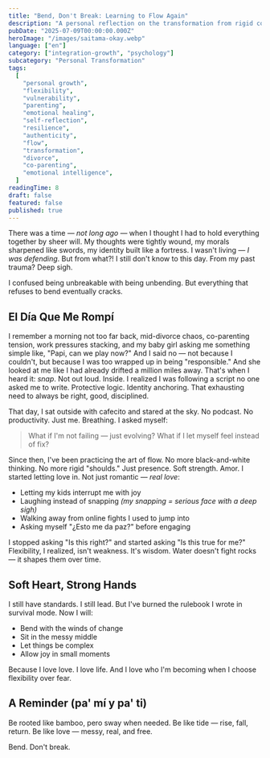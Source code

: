 ```yaml
---
title: "Bend, Don't Break: Learning to Flow Again"
description: "A personal reflection on the transformation from rigid control to flexible flow, embracing vulnerability and finding strength in adaptability during life's challenges."
pubDate: "2025-07-09T00:00:00.000Z"
heroImage: "/images/saitama-okay.webp"
language: ["en"]
category: ["integration-growth", "psychology"]
subcategory: "Personal Transformation"
tags:
  [
    "personal growth",
    "flexibility",
    "vulnerability",
    "parenting",
    "emotional healing",
    "self-reflection",
    "resilience",
    "authenticity",
    "flow",
    "transformation",
    "divorce",
    "co-parenting",
    "emotional intelligence",
  ]
readingTime: 8
draft: false
featured: false
published: true
---
```


There was a time — _not long ago_ — when I thought I had to hold everything together by sheer will. My thoughts were tightly wound, my morals sharpened like swords, my identity built like a fortress. I wasn't living — _I was defending_. But from what?! I still don't know to this day. From my past trauma? Deep sigh.

I confused being unbreakable with being unbending. But everything that refuses to bend eventually cracks.

## El Día Que Me Rompí

I remember a morning not too far back, mid-divorce chaos, co-parenting tension, work pressures stacking, and my baby girl asking me something simple like, "Papi, can we play now?" And I said no — not because I couldn't, but because I was too wrapped up in being "responsible." And she looked at me like I had already drifted a million miles away.
That's when I heard it: _*snap*_. Not out loud. Inside. I realized I was following a script no one asked me to write. Protective logic. Identity anchoring. That exhausting need to always be right, good, disciplined.

That day, I sat outside with cafecito and stared at the sky. No podcast. No productivity. Just me. Breathing. I asked myself:

> What if I'm not failing — just evolving?
> What if I let myself feel instead of fix?

Since then, I've been practicing the art of flow. No more black-and-white thinking. No more rigid "shoulds." Just presence. Soft strength. Amor. I started letting love in. Not just romantic — _real love_:

- Letting my kids interrupt me with joy
- Laughing instead of snapping _(my snapping = serious face with a deep sigh)_
- Walking away from online fights I used to jump into
- Asking myself "¿Esto me da paz?" before engaging

I stopped asking "Is this right?" and started asking "Is this true for me?" Flexibility, I realized, isn't weakness. It's wisdom. Water doesn't fight rocks — it shapes them over time.

## Soft Heart, Strong Hands

I still have standards. I still lead. But I've burned the rulebook I wrote in survival mode. Now I will:

- Bend with the winds of change
- Sit in the messy middle
- Let things be complex
- Allow joy in small moments

Because I love love.
I love life.
And I love who I'm becoming when I choose flexibility over fear.

## A Reminder (pa' mí y pa' ti)

Be rooted like bamboo, pero sway when needed.
Be like tide — rise, fall, return.
Be like love — messy, real, and free.

Bend. Don't break.

